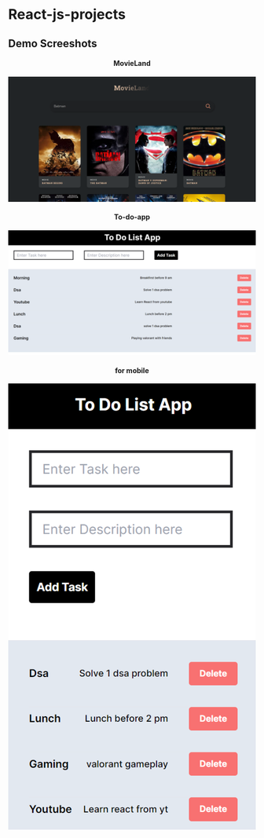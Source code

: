 # React-js-projects

## Demo Screeshots
<div align="center">
    <h4>MovieLand</h4>
   <img src="readme-images/movieland.png" />
</div>

<div align="center">
    <h4>To-do-app</h4>
   <img src="readme-images/todo-desc.png" />
</div>
<div align="center">
    <h4>for mobile</h4>
   <img src="readme-images/todo-mobile.png" />
</div>

